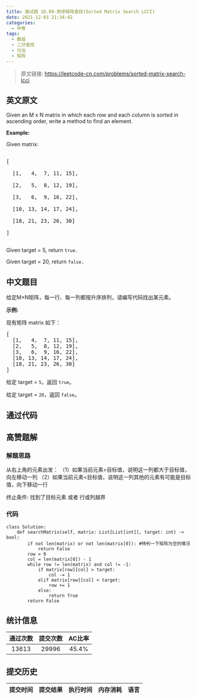 ```yaml
---
title: 面试题 10.09-排序矩阵查找(Sorted Matrix Search LCCI)
date: 2021-12-03 21:34:42
categories:
  - 中等
tags:
  - 数组
  - 二分查找
  - 分治
  - 矩阵
---
```


> 原文链接: https://leetcode-cn.com/problems/sorted-matrix-search-lcci


## 英文原文
<div><p>Given an M x N matrix in which each row and each column is sorted in ascending order, write a method to find an element.</p>

<p><strong>Example:</strong></p>

<p>Given matrix:</p>

<pre>
[
  [1,   4,  7, 11, 15],
  [2,   5,  8, 12, 19],
  [3,   6,  9, 16, 22],
  [10, 13, 14, 17, 24],
  [18, 21, 23, 26, 30]
]
</pre>

<p>Given target&nbsp;=&nbsp;5,&nbsp;return&nbsp;<code>true.</code></p>

<p>Given target&nbsp;=&nbsp;20, return&nbsp;<code>false.</code></p>
</div>

## 中文题目
<div><p>给定M&times;N矩阵，每一行、每一列都按升序排列，请编写代码找出某元素。</p>

<p><strong>示例:</strong></p>

<p>现有矩阵 matrix 如下：</p>

<pre>[
  [1,   4,  7, 11, 15],
  [2,   5,  8, 12, 19],
  [3,   6,  9, 16, 22],
  [10, 13, 14, 17, 24],
  [18, 21, 23, 26, 30]
]
</pre>

<p>给定 target&nbsp;=&nbsp;<code>5</code>，返回&nbsp;<code>true</code>。</p>

<p>给定&nbsp;target&nbsp;=&nbsp;<code>20</code>，返回&nbsp;<code>false</code>。</p>
</div>

## 通过代码
<RecoDemo>
</RecoDemo>


## 高赞题解
### 解题思路
从右上角的元素出发：
（1）如果当前元素>目标值，说明这一列都大于目标值，向左移动一列
（2）如果当前元素<目标值，说明这一列其他的元素有可能是目标值，向下移动一行

终止条件:  找到了目标元素  或者 行或列越界

### 代码

```python3
class Solution:
    def searchMatrix(self, matrix: List[List[int]], target: int) -> bool:
        if not len(matrix) or not len(matrix[0]): #特判一下矩阵为空的情况
            return False
        row = 0
        col = len(matrix[0]) - 1
        while row != len(matrix) and col != -1:
            if matrix[row][col] > target:
                col -= 1
            elif matrix[row][col] < target:
                row += 1   
            else:
                return True
        return False

```

## 统计信息
| 通过次数 | 提交次数 | AC比率 |
| :------: | :------: | :------: |
|    13613    |    29996    |   45.4%   |

## 提交历史
| 提交时间 | 提交结果 | 执行时间 |  内存消耗  | 语言 |
| :------: | :------: | :------: | :--------: | :--------: |
